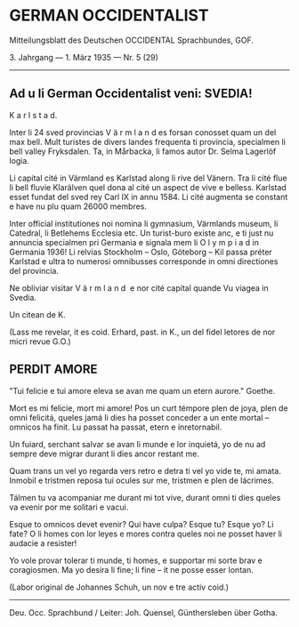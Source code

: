 # GERMAN OCCIDENTALIST

Mitteilungsblatt des Deutschen OCCIDENTAL Sprachbundes, GOF.

3\. Jahrgang — 1. März 1935 — Nr. 5 (29)

---

## Ad u li German Occidentalist veni: SVEDIA!

K a r l s t a d.

Inter li 24 sved provincias V ä r m l a n d es forsan conosset quam un del max bell. Mult turistes de divers landes frequenta ti provincia, specialmen li bell valley Fryksdalen. Ta, in Mårbacka, li famos autor Dr. Selma Lagerlöf logia.

Li capital cité in Värmland es Karlstad along li rive del Vänern. Tra li cité flue li bell fluvie Klarälven quel dona al cité un aspect de vive e belless. Karlstad esset fundat del sved rey Carl IX in annu 1584. Li cité augmenta se constant e have nu plu quam 26000 membres.

Inter official institutiones noi nomina li gymnasium, Värmlands museum, li Catedral, li Betlehems Ecclesia etc. Un turist-buro existe anc, e ti just nu annuncia specialmen pri Germania e signala mem li O l y m p i a d in Germania 1936! Li relvias Stockholm – Oslo, Göteborg – Kil passa préter Karlstad e ultra to numerosi omnibusses corresponde in omni directiones del provincia.

Ne obliviar visitar V ä r m l a n d&nbsp;&nbsp;e nor cité capital quande Vu viagea in Svedia.

Un citean de K.

(Lass me revelar, it es coid. Erhard, past. in K., un del fidel letores de nor micri revue G.O.)

## PERDIT AMORE

"Tui felicie e tui amore eleva se avan me quam un etern aurore." Goethe.

Mort es mi felicie, mort mi amore! Pos un curt témpore plen de joya, plen de omni felicitá, queles jamá li dies ha posset conceder a un ente mortal – omnicos ha finit. Lu passat ha passat, etern e ínretornabil.

Un fuiard, serchant salvar se avan li munde e lor inquietá, yo de nu ad sempre deve migrar durant li dies ancor restant me.

Quam trans un vel yo regarda vers retro e detra ti vel yo vide te, mi amata. Inmobil e tristmen reposa tui ocules sur me, tristmen e plen de lácrimes.

Tálmen tu va acompaniar me durant mi tot vive, durant omni ti dies queles va evenir por me solitari e vacui.

Esque to omnicos devet evenir? Qui have culpa? Esque tu? Esque yo? Li fate? O li homes con lor leyes e mores contra queles noi ne posset haver li audacie a resister!

Yo vole provar tolerar ti munde, ti homes, e supportar mi sorte brav e coragiosmen. Ma yo desira li fine; li fine – it ne posse esser lontan.

(Labor original de Johannes Schuh, un nov e tre activ coid.)

---

Deu. Occ. Sprachbund / Leiter: Joh. Quensel, Günthersleben über Gotha.
